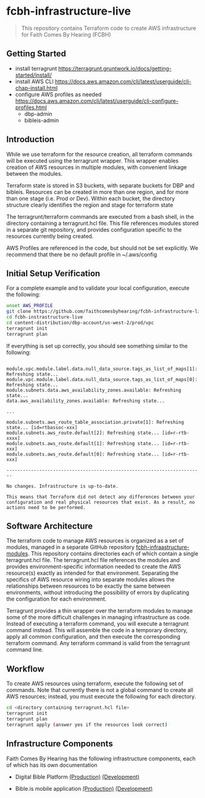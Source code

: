 # fcbh-infrastructure-live

>This repository contains Terraform code to create AWS infrastructure for Faith Comes By Hearing (FCBH)

## Getting Started

- install terragrunt  https://terragrunt.gruntwork.io/docs/getting-started/install/ 
- install AWS CLI https://docs.aws.amazon.com/cli/latest/userguide/cli-chap-install.html
- configure AWS profiles as needed https://docs.aws.amazon.com/cli/latest/userguide/cli-configure-profiles.html
  - dbp-admin
  - bibleis-admin

## Introduction

While we use terraform for the resource creation, all terraform commands will be executed using the terragrunt wrapper.  This wrapper enables creation of AWS resources in multiple modules, with convenient linkage between the modules.

Terraform state is stored in S3 buckets, with separate buckets for DBP and bibleis.  Resources can be created in more than one region, and for more than one stage (i.e. Prod or Dev). Within each bucket, the directory structure clearly identifies the region and stage for terraform state

The terragrunt/terraform commands are executed from a bash shell, in the directory containing a terragrunt.hcl file. This file references modules stored in a separate git repository, and provides configuration specific to the resources currently being created.

AWS Profiles are referenced in the code, but should not be set explicitly. We recommend that there be no default profile in ~/.aws/config

## Initial Setup Verification

For a complete example and to validate your local configuration, execute the following:

```bash
unset AWS_PROFILE
git clone https://github.com/faithcomesbyhearing/fcbh-infrastructure-live.git
cd fcbh-instrastructure-live
cd content-distribution/dbp-account/us-west-2/prod/vpc
terragrunt init
terragrunt plan
```

If everything is set up correctly, you should see something similar to the following:

```text

module.vpc.module.label.data.null_data_source.tags_as_list_of_maps[1]: Refreshing state...
module.vpc.module.label.data.null_data_source.tags_as_list_of_maps[0]: Refreshing state...
module.subnets.data.aws_availability_zones.available: Refreshing state...
data.aws_availability_zones.available: Refreshing state...

...

module.subnets.aws_route_table_association.private[1]: Refreshing state... [id=rtbassoc-xxx]
module.subnets.aws_route.default[2]: Refreshing state... [id=r-rtb-xxxx]
module.subnets.aws_route.default[1]: Refreshing state... [id=r-rtb-xxx]
module.subnets.aws_route.default[0]: Refreshing state... [id=r-rtb-xxx]

------------------------------------------------------------------------

No changes. Infrastructure is up-to-date.

This means that Terraform did not detect any differences between your
configuration and real physical resources that exist. As a result, no
actions need to be performed.
```

## Software Architecture

The terraform code to manage AWS resources is organized as a set of modules, managed in a separate GitHub repository [fcbh-infraastructure-modules](https://github.com/faithcomesbyhearing/fcbh-infrastructure-modules).  This repository contains directories each of which contain a single terragrunt.hcl file. The terragrunt.hcl file references the modules and provides environment-specific information needed to create the AWS resource(s) exactly as intended for that environment. Separating the specifics of AWS resource wiring into separate modules allows the relationships between resources to be exactly the same between environments, without introducing the possibility of errors by duplicating the configuration for each environment.

Terragrunt provides a thin wrapper over the terraform modules to manage some of the more difficult challenges in managing infrastructure as code.  Instead of executing a terraform command, you will execute a terragrunt command instead.  This will assemble the code in a temporary directory, apply all common configuration, and then execute the corresponding terraform command. Any terraform command is valid from the terragrunt command line.

## Workflow

To create AWS resources using terraform, execute the following set of commands. Note that currently there is not a global command to create all AWS resources; instead, you must execute the following for each directory.

```bash
cd <directory containing terragrunt.hcl file>
terragrunt init
terragrunt plan
terragrunt apply (answer yes if the resources look correct)
```

## Infrastructure Components

Faith Comes By Hearing has the following infrastructure components, each of which has its own documentation

- Digital Bible Platform [(Production)](content-distribution/dbp-account/README.md)
[(Development)](content-distribution/dbp-dev-account/README.md)

- Bible.is mobile application [(Production)](content-distribution/bibleis-account/README.md)
[(Development)](content-distribution/bibleis-dev-account/README.md)